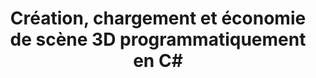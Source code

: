 ﻿---
title: Création, chargement et économie de scène 3D programmatiquement en C#
linktitle: Création, chargement et économie de scène 3D
type: docs
weight: 20
url: /fr/net/creating-loading-and-saving-3d-scene/
description: Création, chargement et sauvegarde de la scène 3D programmatiquement en C#. Lisez, importez et sauvegardez 3D Scènes au PDF et au HTML au C#.
---
